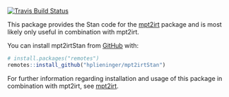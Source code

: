 
<!-- README.md is generated from README.Rmd. Please edit that file -->

<!-- badges: start -->

[![Travis Build
Status](https://travis-ci.com/hplieninger/mpt2irtStan.svg?branch=master)](https://travis-ci.com/hplieninger/mpt2irtStan)
<!-- badges: end -->

This package provides the Stan code for the
[mpt2irt](https://github.com/hplieninger/mpt2irt) package and is most
likely only useful in combination with mpt2irt.

You can install mpt2irtStan from [GitHub](https://github.com/) with:

``` r
# install.packages("remotes")
remotes::install_github("hplieninger/mpt2irtStan")
```

For further information regarding installation and usage of this package
in combination with mpt2irt, see
[mpt2irt](https://github.com/hplieninger/mpt2irt).
